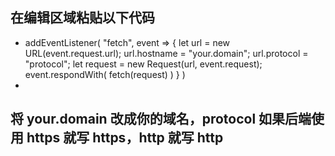 ## 在编辑区域粘贴以下代码

* addEventListener(
    "fetch", event => {
        let url = new URL(event.request.url);
        url.hostname = "your.domain";
        url.protocol = "protocol";
        let request = new Request(url, event.request);
        event.respondWith(
            fetch(request)
        )
    }
)
* 
## 将 your.domain 改成你的域名，protocol 如果后端使用 https 就写 https，http 就写 http
